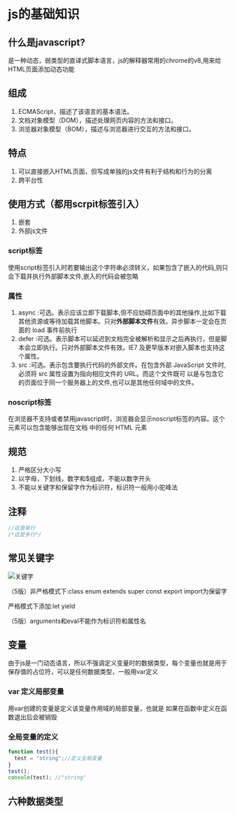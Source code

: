 # js的基础知识

## 什么是javascript?

是一种动态，弱类型的直译式脚本语言，js的解释器常用的chrome的v8,用来给HTML页面添加动态功能

## 组成

1. ECMAScript，描述了该语言的基本语法。
2. 文档对象模型（DOM），描述处理网页内容的方法和接口。
3. 浏览器对象模型（BOM），描述与浏览器进行交互的方法和接口。

## 特点

1. 可以直接嵌入HTML页面，但写成单独的js文件有利于结构和行为的分离
2. 跨平台性

## 使用方式（都用scrpit标签引入）

1. 嵌套
2. 外部js文件

### script标签

使用script标签引入时若要输出</script>这个字符串必须转义，如果包含了嵌入的代码,则只会下载并执行外部脚本文件,嵌入的代码会被忽略

### 属性

1. async :可选。表示应该立即下载脚本,但不应妨碍页面中的其他操作,比如下载其他资源或等待加载其他脚本。只对**外部脚本文件**有效。异步脚本一定会在页面的 load 事件前执行
2. defer :可选。表示脚本可以延迟到文档完全被解析和显示之后再执行，但是脚本会立即执行。只对外部脚本文件有效。IE7 及更早版本对嵌入脚本也支持这个属性。
3. src :可选。表示包含要执行代码的外部文件。在包含外部 JavaScript 文件时,必须将 src 属性设置为指向相应文件的 URL。而这个文件既可
以是与包含它的页面位于同一个服务器上的文件,也可以是其他任何域中的文件。


### noscript标签

在浏览器不支持或者禁用javascript时，浏览器会显示noscript标签的内容。这个元素可以包含能够出现在文档 <body> 中的任何 HTML 元素


## 规范

1. 严格区分大小写
2. 以字母，下划线，数字和$组成，不能以数字开头
3. 不能以关键字和保留字作为标识符，标识符一般用小驼峰法

## 注释

```js
//这是单行
/*这是多行*/
```

## 常见关键字

![关键字](https://nts.newbieol.com/static/k111/%E5%89%8D%E7%AB%AF%E5%9F%BA%E7%A1%80%E7%9F%A5%E8%AF%86/class-005/image/keywords.png)

（5版）非严格模式下:class enum  extends super  const export import为保留字

严格模式下添加:let yield

（5版）arguments和eval不能作为标识符和属性名

## 变量

由于js是一门动态语言，所以不强调定义变量时的数据类型，每个变量也就是用于保存值的占位符，可以是任何数据类型，一般用var定义

### var 定义局部变量

用var创建的变量是定义该变量作用域的局部变量，也就是 如果在函数中定义在函数退出后会被销毁

### 全局变量的定义

```js
function test(){
  test = "string";//定义全局变量
}
test();
console(test); //"string"
```

## 六种数据类型


